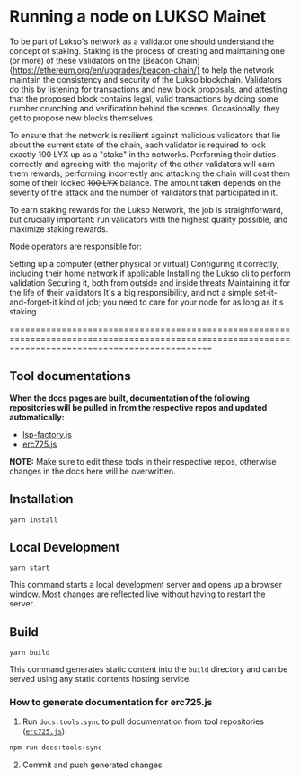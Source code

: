 # Running a node on LUKSO Mainet

To be part of Lukso's network as a validator one should understand the concept of staking. 
Staking is the process of creating and maintaining one (or more) of these validators on the [Beacon Chain]{https://ethereum.org/en/upgrades/beacon-chain/} to help the network maintain the consistency and security of the Lukso blockchain. Validators do this by listening for transactions and new block proposals, and attesting that the proposed block contains legal, valid transactions by doing some number crunching and verification behind the scenes. Occasionally, they get to propose new blocks themselves.

To ensure that the network is resilient against malicious validators that lie about the current state of the chain, each validator is required to lock exactly ~~100 LYX~~ up as a "stake" in the networks. Performing their duties correctly and agreeing with the majority of the other validators will earn them rewards; performing incorrectly and attacking the chain will cost them some of their locked ~~100 LYX~~ balance. The amount taken depends on the severity of the attack and the number of validators that participated in it.

To earn staking rewards for the Lukso Network, the job is straightforward, but crucially important: run validators with the highest quality possible, and maximize staking rewards.

Node operators are responsible for:

Setting up a computer (either physical or virtual)
Configuring it correctly, including their home network if applicable
Installing the Lukso cli to perform validation
Securing it, both from outside and inside threats
Maintaining it for the life of their validators
It's a big responsibility, and not a simple set-it-and-forget-it kind of job; you need to care for your node for as long as it's staking. 




===================================================================================================================================================

## Tool documentations

**When the docs pages are built, documentation of the following repositories will be pulled in from the respective repos and updated automatically:**

- [lsp-factory.js](https://github.com/lukso-network/tools-lsp-factory/tree/develop/docs)
- [erc725.js](https://github.com/ERC725Alliance/erc725.js/tree/develop/docs)

**NOTE:**
Make sure to edit these tools in their respective repos, otherwise changes in the docs here will be overwritten.

## Installation

```console
yarn install
```

## Local Development

```console
yarn start
```

This command starts a local development server and opens up a browser window. Most changes are reflected live without having to restart the server.

## Build

```console
yarn build
```

This command generates static content into the `build` directory and can be served using any static contents hosting service.

### How to generate documentation for erc725.js

1. Run `docs:tools:sync` to pull documentation from tool repositories ([`erc725.js`](https://github.com/ERC725Alliance/erc725.js)).

```sh
npm run docs:tools:sync
```

2. Commit and push generated changes
